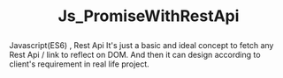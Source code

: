 # <p align="center">Js_PromiseWithRestApi</p>
Javascript(ES6) , Rest Api
It's just a basic and ideal concept to fetch any Rest Api / link to reflect on DOM. And then it can design according to client's requirement in real life project.
